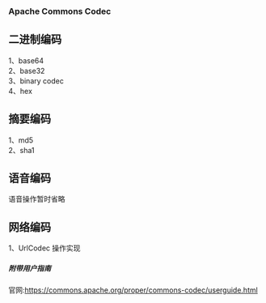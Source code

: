 ### Apache Commons Codec 

#### 

## 二进制编码 
1、base64  
2、base32  
3、binary codec  
4、hex 

## 摘要编码  
1、md5  
2、sha1  

## 语音编码
语音操作暂时省略

## 网络编码
1、UrlCodec 操作实现    




##### 附带用户指南
官网:https://commons.apache.org/proper/commons-codec/userguide.html

